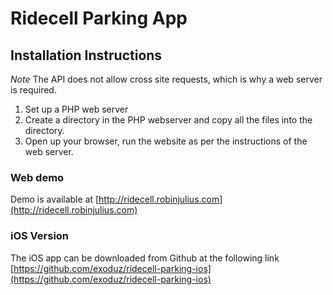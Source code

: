 # Ridecell Parking App #
## Installation Instructions ##

*Note* The API does not allow cross site requests, which is why a web server is required.

1. Set up a PHP web server
2. Create a directory in the PHP webserver and copy all the files into the directory.
3. Open up your browser, run the website as per the instructions of the web server.

### Web demo ###
Demo is available at [http://ridecell.robinjulius.com](http://ridecell.robinjulius.com)

### iOS Version ###
The iOS app can be downloaded from Github at the following link [https://github.com/exoduz/ridecell-parking-ios](https://github.com/exoduz/ridecell-parking-ios)
